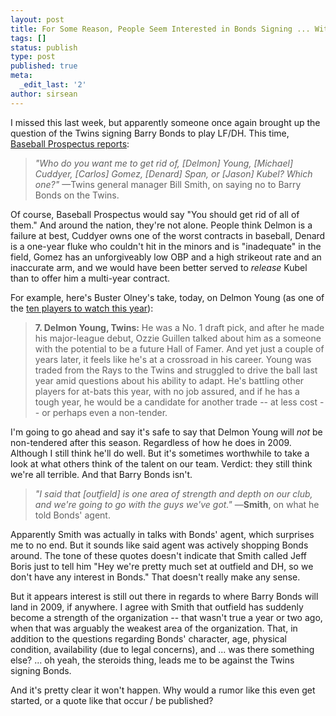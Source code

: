 ```yaml
---
layout: post
title: For Some Reason, People Seem Interested in Bonds Signing ... With the Twins
tags: []
status: publish
type: post
published: true
meta:
  _edit_last: '2'
author: sirsean
---
```

I missed this last week, but apparently someone once again brought up the question of the Twins signing Barry Bonds to play LF/DH. This time, <a href="http://www.baseballprospectus.com/article.php?articleid=8622">Baseball Prospectus reports</a>:
<blockquote><em>"Who do you want me to get rid of, [Delmon] Young, [Michael] Cuddyer, [Carlos] Gomez, [Denard] Span, or [Jason] Kubel? Which one?"</em>
—<span class="teamdef">Twins</span> general manager <span class="playerdef">Bill Smith</span>, on saying no to <span class="playerdef">Barry Bonds</span> on the Twins.</blockquote>
Of course, Baseball Prospectus would say "You should get rid of all of them." And around the nation, they're not alone. People think Delmon is a failure at best, Cuddyer owns one of the worst contracts in baseball, Denard is a one-year fluke who couldn't hit in the minors and is "inadequate" in the field, Gomez has an unforgiveably low OBP and a high strikeout rate and an inaccurate arm, and we would have been better served to <em>release</em> Kubel than to offer him a multi-year contract.

For example, here's Buster Olney's take, today, on Delmon Young (as one of the <a href="http://insider.espn.go.com/espn/blog/index?entryID=4005218&amp;searchName=olney_buster&amp;campaign=rsssrch&amp;source=olney_buster">ten players to watch this year</a>):
<blockquote><strong>7. Delmon Young, Twins:</strong> He was a No. 1 draft pick, and after he made his major-league debut, Ozzie Guillen talked about him as a someone with the potential to be a future Hall of Famer. And yet just a couple of years later, it feels like he's at a crossroad in his career. Young was traded from the Rays to the Twins and struggled to drive the ball last year amid questions about his ability to adapt. He's battling other players for at-bats this year, with no job assured, and if he has a tough year, he would be a candidate for another trade -- at less cost -- or perhaps even a non-tender.</blockquote>
I'm going to go ahead and say it's safe to say that Delmon Young will <em>not</em> be non-tendered after this season. Regardless of how he does in 2009. Although I still think he'll do well. But it's sometimes worthwhile to take a look at what others think of the talent on our team. Verdict: they still think we're all terrible. And that Barry Bonds isn't.
<blockquote><em> "I said that [outfield] is one area of strength and depth on our club, and we're going to go with the guys we've got."</em>
—<strong>Smith</strong>, on what he told Bonds' agent.</blockquote>
Apparently Smith was actually in talks with Bonds' agent, which surprises me to no end. But it sounds like said agent was actively shopping Bonds around. The tone of these quotes doesn't indicate that Smith called Jeff Boris just to tell him "Hey we're pretty much set at outfield and DH, so we don't have any interest in Bonds." That doesn't really make any sense.

But it appears interest is still out there in regards to where Barry Bonds will land in 2009, if anywhere. I agree with Smith that outfield has suddenly become a strength of the organization -- that wasn't true a year or two ago, when that was arguably the weakest area of the organization. That, in addition to the questions regarding Bonds' character, age, physical condition, availability (due to legal concerns), and ... was there something else? ... oh yeah, the steroids thing, leads me to be against the Twins signing Bonds.

And it's pretty clear it won't happen. Why would a rumor like this even get started, or a quote like that occur / be published?
